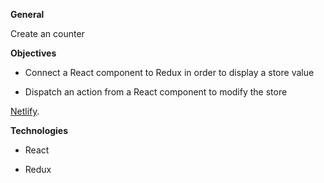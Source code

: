  **General** 

Create an counter 

**Objectives**

- Connect a React component to Redux in order to display a store value

- Dispatch an action from a React component to modify the store

[Netlify](https://happy-brahmagupta-eb4212.netlify.com/).

**Technologies**

- React

- Redux
